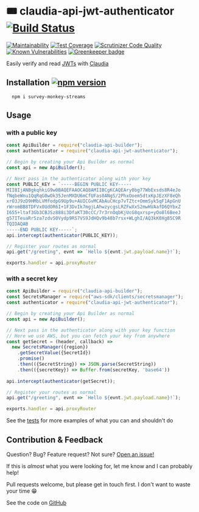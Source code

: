 # 🎟️ claudia-api-jwt-authenticator [![Build Status](https://travis-ci.org/aaronjameslang/claudia-api-jwt-authenticator.svg?branch=master)](https://travis-ci.org/aaronjameslang/claudia-api-jwt-authenticator)

[![Maintainability](http://api.codeclimate.com/v1/badges/be9063c2403a481deaf3/maintainability)](//codeclimate.com/github/aaronjameslang/claudia-api-jwt-authenticator/maintainability)
[![Test Coverage](https://api.codeclimate.com/v1/badges/be9063c2403a481deaf3/test_coverage)](//aaronjameslang.com/claudia-api-jwt-authenticator/coverage)
[![Scrutinizer Code Quality](https://scrutinizer-ci.com/g/aaronjameslang/claudia-api-jwt-authenticator/badges/quality-score.png)](//scrutinizer-ci.com/g/aaronjameslang/claudia-api-jwt-authenticator)
[![Known Vulnerabilities](http://snyk.io/test/github/aaronjameslang/claudia-api-jwt-authenticator/badge.svg)](//snyk.io/test/github/aaronjameslang/claudia-api-jwt-authenticator)
[![Greenkeeper badge](https://badges.greenkeeper.io/aaronjameslang/claudia-api-jwt-authenticator.svg)](https://greenkeeper.io/)

Easily verify and read [JWTs](https://jwt.io/) with [Claudia](https://github.com/claudiajs/claudia-api-builder)

## Installation [![npm version](https://badge.fury.io/js/claudia-api-jwt-authenticator.svg)](//npmjs.com/package/claudia-api-jwt-authenticator)

```shell
  npm i survey-monkey-streams
```

## Usage

### with a public key
```js
const ApiBuilder = require("claudia-api-builder");
const authenticator = require("claudia-api-jwt-authenticator");

// Begin by creating your Api Builder as normal
const api = new ApiBuilder();

// Next pass in the authenticator along with your key
const PUBLIC_KEY = `-----BEGIN PUBLIC KEY-----
MIIBIjANBgkqhkiG9w0BAQEFAAOCAQ8AMIIBCgKCAQEAry0bg77WbExsds8R4eJo
fNqbeWnu1QqRqG0wOk35JenMXDU6mCfUFas0ANgS/2PhxOoem5dtxKpJEzXF8eQh
xrO3J9zD9HMbLVMfodpG9Up9u+AUICGvMCAbAuCHcp7vTZtc+OmmSyk5qF1ApGnU
rWromBB8TDFVx0UdOR6I+1F3DvIk7mgjLAhwzycgsLRZFwXxS2mwHVAafD6QYbxZ
I655+ltaf3Gb3CBJSz888i3DfaKT30cCC/7r3rnOqbKjUcG8qxrsp+yOo8l6BeeJ
g57ITeuaRrSza7zdvS0Vydp9RS7VS9JdHQv9b48b7rsx+WLghI/AQ3kK0Xg85C9R
TQIDAQAB
-----END PUBLIC KEY-----`;
api.intercept(authenticator(PUBLIC_KEY));

// Register your routes as normal
api.get("/greeting", evnt => `Hello ${evnt.jwt.payload.name}!`);

exports.handler = api.proxyRouter
```

### with a secret key
```js
const ApiBuilder = require("claudia-api-builder");
const SecretsManager = require("aws-sdk/clients/secretsmanager");
const authenticator = require("claudia-api-jwt-authenticator");

// Begin by creating your Api Builder as normal
const api = new ApiBuilder();

// Next pass in the authenticator along with your key function
// Here we use AWS, but you can fetch your key from anywhere
const getSecret = (header, callback) =>
  new SecretsManager({region})
    .getSecretValue({SecretId})
    .promise()
    .then(({SecretString}) => JSON.parse(SecretString))
    .then(({secretKey}) => Buffer.from(secretKey, 'base64'))
 
api.intercept(authenticator(getSecret));

// Register your routes as normal
api.get("/greeting", evnt => `Hello ${evnt.jwt.payload.name}!`);

exports.handler = api.proxyRouter
```

See the [tests]() for more examples of what you can and shouldn't do

## Contribution & Feedback

Question? Bug? Feature request? Not sure? [Open an issue!](//github.com/aaronjameslang/claudia-api-jwt-authenticator/issues/new)

If this is *almost* what you were looking for, let me know and I can probably help!

Pull requests welcome, but please get in touch first. I don't want to waste your time 😁

See the code on [GitHub](//github.com/aaronjameslang/claudia-api-jwt-authenticator)
